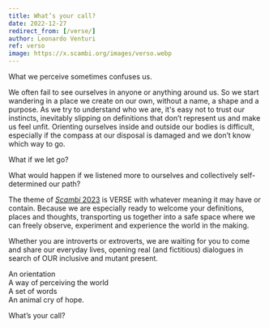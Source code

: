 ```yaml
---
title: What’s your call?
date: 2022-12-27
redirect_from: [/verse/]
author: Leonardo Venturi
ref: verso
image: https://x.scambi.org/images/verso.webp
---
```

What we perceive sometimes confuses us.

We often fail to see ourselves in anyone or anything around us. So we start wandering in a place we create on our own, without a name, a shape and a purpose. As we try to understand who we are, it's easy not to trust our instincts, inevitably slipping on definitions that don’t represent us and make us feel unfit. Orienting ourselves inside and outside our bodies is difficult, especially if the compass at our disposal is damaged and we don’t know which way to go.

What if we let go?

What would happen if we listened more to ourselves and collectively self-determined our path?

The theme of [<cite lang='it'>Scambi</cite> 2023](/en/2023/program 'The complete program of Scambi Festival 2023') is VERSE with whatever meaning it may have or contain. Because we are especially ready to welcome your definitions, places and thoughts, transporting us together into a safe space where we can freely observe, experiment and experience the world in the making.

Whether you are introverts or extroverts, we are waiting for you to come and share our everyday lives, opening real (and fictitious) dialogues in search of OUR inclusive and mutant present.

An orientation  
A way of perceiving the world  
A set of words  
An animal cry of hope.

What’s your call?
